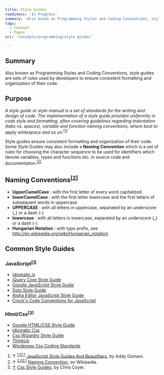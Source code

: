 ```yaml
---
title: Style Guides
readiness: 'In Progress'
summary: 'Also known as Programming Styles and Coding Conventions, style guides are sets of rules used by developers to ensure consistent formatting and organization of their code.'
tags:
  - Concept
  - Pages
uri: 'concepts/programming/style guides'

---
```

## Summary

Also known as Programming Styles and Coding Conventions, style guides are sets of rules used by developers to ensure consistent formatting and organization of their code.

## Purpose

*A style guide or style manual is a set of standards for the writing and design of code. The implementation of a style guide provides uniformity in code style and formatting, often covering guidelines regarding indentation (tabs vs. spaces), variable and function naming conventions, where best to apply whitespace and so on.*<sup>[[1]](#cite_note-summary-1)</sup>

Style guides ensure consistent formatting and organization of their code. Some Style Guides may also include a **Naming Convention** which is a set of rules for choosing the character sequence to be used for identifiers which denote variables, types and functions etc. in source code and documentation.<sup>[[2]](#cite_note-naming-convention-2)</sup>

## Naming Conventions<sup>[[2]](#cite_note-naming-convention-2)</sup>

-   **UpperCamelCase** : with the first letter of every word capitalized
-   **lowerCamelCase** : with the first letter lowercase and the first letters of subsequent words in uppercase
-   **UPPERCASE** : with all letters in uppercase, separated by an underscore (\_) or a dash (-)
-   **lowercase** : with all letters in lowercase, separated by an underscore (\_) or a dash (-)
-   **Hungarian Notation** : with type prefix, see <http://en.wikipedia.org/wiki/Hungarian_notation>

## Common Style Guides

### JavaScript<sup>[[1]](#cite_note-summary-1)</sup>

-   [idiomatic.js](https://github.com/rwldrn/idiomatic.js/)
-   [jQuery Core Style Guide](http://docs.jquery.com/JQuery_Core_Style_Guidelines)
-   [Google JavaScript Style Guide](http://google-styleguide.googlecode.com/svn/trunk/javascriptguide.xml)
-   [Dojo Style Guide](http://dojotoolkit.org/community/styleGuide)
-   [Aloha Editor JavaScript Style Guide](http://aloha-editor.org/guides/style_guide.html)
-   [Crock's Code Conventions for JavaScript](http://javascript.crockford.com/code.html)

### Html/Css<sup>[[3]](#cite_note-html-css-styles-3)</sup>

-   [Google HTML/CSS Style Guide](http://google-styleguide.googlecode.com/svn/trunk/htmlcssguide.xml)
-   [Idiomatic Css](https://github.com/necolas/idiomatic-css)
-   [Css Wizardry Style Guide](http://csswizardry.com/2012/04/my-html-css-coding-style/)
-   [ThinkUp](https://github.com/ginatrapani/ThinkUp/wiki/Code-Style-Guide:-CSS)
-   [Wordpress Css Coding Standards](http://make.wordpress.org/core/handbook/coding-standards/css/)

1.  <span class="mw-cite-backlink">↑ <sup>[1.0](#cite_ref-summary_1-0)[1.1](#cite_ref-summary_1-1)</sup></span> <span class="reference-text">[JavaScript Style Guides And Beautifiers](http://addyosmani.com/blog/javascript-style-guides-and-beautifiers/), by Addy Osmani.</span>
2.  <span class="mw-cite-backlink">↑ <sup>[2.0](#cite_ref-naming-convention_2-0)[2.1](#cite_ref-naming-convention_2-1)</sup></span> <span class="reference-text">[Naming Convention](http://en.wikipedia.org/wiki/Naming_convention_(programming)), on Wikipedia.</span>
3.  <span class="mw-cite-backlink">[↑](#cite_ref-html-css-styles_3-0)</span> <span class="reference-text">[Css Style Guides](http://css-tricks.com/css-style-guides/), by Chris Coyer.</span>

